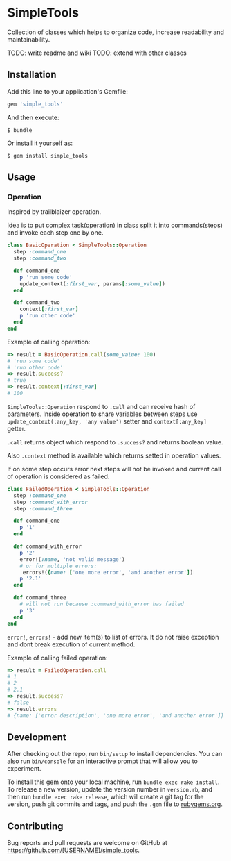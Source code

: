 # SimpleTools

Collection of classes which helps to organize code, increase readability and maintainability.

TODO: write readme and wiki
TODO: extend with other classes

## Installation

Add this line to your application's Gemfile:

```ruby
gem 'simple_tools'
```

And then execute:

    $ bundle

Or install it yourself as:

    $ gem install simple_tools

## Usage

### Operation
Inspired by trailblaizer operation.

Idea is to put complex task(operation) in class split it into commands(steps) and invoke each step one by one.

```ruby
class BasicOperation < SimpleTools::Operation
  step :command_one
  step :command_two

  def command_one
    p 'run some code'
    update_context(:first_var, params[:some_value])
  end

  def command_two
    context[:first_var]
    p 'run other code'
  end
end
```
Example of calling operation:
```ruby
=> result = BasicOperation.call(some_value: 100)
# 'run some code'
# 'run other code'
=> result.success?
# true
=> result.context[:first_var]
# 100
```

`SimpleTools::Operation` respond to `.call` and can receive hash of parameters.
Inside operation to share variables between steps use `update_context(:any_key, 'any value')` setter and `context[:any_key]` getter.

`.call` returns object which respond to `.success?` and returns boolean value. 

Also `.context` method is available which returns setted in operation values.

If on some step occurs error next steps will not be invoked and current call of operation is considered as failed.

```ruby
class FailedOperation < SimpleTools::Operation
  step :command_one
  step :command_with_error
  step :command_three

  def command_one
    p '1'
  end

  def command_with_error
    p '2'
    error!(:name, 'not valid message')
    # or for multiple errors:
     errors!({name: ['one more error', 'and another error'])
    p '2.1'
  end

  def command_three
    # will not run because :command_with_error has failed
    p '3'
  end
end
```
`error!`, `errors!` - add new item(s) to list of errors. It do not raise exception and dont break execution of current method. 

Example of calling failed operation:
```ruby
=> result = FailedOperation.call
# 1
# 2
# 2.1
=> result.success?
# false
=> result.errors
# {name: ['error description', 'one more error', 'and another error']}
```


## Development

After checking out the repo, run `bin/setup` to install dependencies. You can also run `bin/console` for an interactive prompt that will allow you to experiment.

To install this gem onto your local machine, run `bundle exec rake install`. To release a new version, update the version number in `version.rb`, and then run `bundle exec rake release`, which will create a git tag for the version, push git commits and tags, and push the `.gem` file to [rubygems.org](https://rubygems.org).

## Contributing

Bug reports and pull requests are welcome on GitHub at https://github.com/[USERNAME]/simple_tools.
